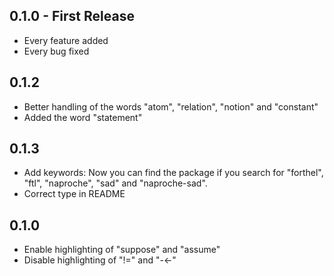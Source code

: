 ## 0.1.0 - First Release
* Every feature added
* Every bug fixed

## 0.1.2
* Better handling of the words "atom", "relation", "notion" and "constant"
* Added the word "statement"

## 0.1.3
* Add keywords: Now you can find the package if you search for "forthel", "ftl",
  "naproche", "sad" and "naproche-sad".
* Correct type in README

## 0.1.0
* Enable highlighting of "suppose" and "assume"
* Disable highlighting of "!=" and "-<-"
